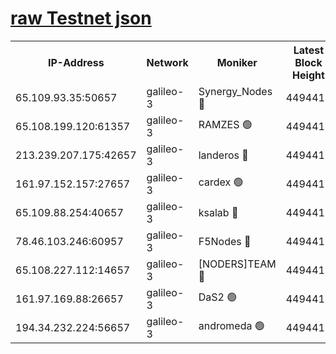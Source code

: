 [raw Testnet json](https://rpc-check.androt.stavr.tech/androt/rpcandrot_result.json)
=

<table><tr><th>IP-Address</th><th>Network</th><th>Moniker</th><th>Latest Block Height</th><th>Earliest Block Height</th><th>Catching Up</th><th>Tx Index</th><th>Voting Power</th><th>Scan Time</th></tr><tr><td>65.109.93.35:50657</td><td>galileo-3</td><td>Synergy_Nodes 🔴</td><td>4494413</td><td>0</td><td>False</td><td>on</td><td>960609</td><td>2024-01-03T07:02:39.851107113UTC</td></tr><tr><td>65.108.199.120:61357</td><td>galileo-3</td><td>RAMZES 🟢</td><td>4494412</td><td>1</td><td>False</td><td>on</td><td>0</td><td>2024-01-03T07:02:31.337174306UTC</td></tr><tr><td>213.239.207.175:42657</td><td>galileo-3</td><td>landeros 🔴</td><td>4494410</td><td>2642001</td><td>False</td><td>on</td><td>73</td><td>2024-01-03T07:02:21.364172475UTC</td></tr><tr><td>161.97.152.157:27657</td><td>galileo-3</td><td>cardex 🟢</td><td>4494413</td><td>2945323</td><td>False</td><td>on</td><td>0</td><td>2024-01-03T07:02:40.149389705UTC</td></tr><tr><td>65.109.88.254:40657</td><td>galileo-3</td><td>ksalab 🔴</td><td>4494411</td><td>3000356</td><td>False</td><td>on</td><td>31620</td><td>2024-01-03T07:02:26.883026579UTC</td></tr><tr><td>78.46.103.246:60957</td><td>galileo-3</td><td>F5Nodes 🔴</td><td>4494413</td><td>3057001</td><td>False</td><td>off</td><td>24</td><td>2024-01-03T07:02:40.409599978UTC</td></tr><tr><td>65.108.227.112:14657</td><td>galileo-3</td><td>[NODERS]TEAM 🔴</td><td>4494410</td><td>3176323</td><td>False</td><td>on</td><td>959621</td><td>2024-01-03T07:02:21.703092853UTC</td></tr><tr><td>161.97.169.88:26657</td><td>galileo-3</td><td>DaS2 🟢</td><td>4494411</td><td>4326001</td><td>False</td><td>on</td><td>0</td><td>2024-01-03T07:02:26.475976319UTC</td></tr><tr><td>194.34.232.224:56657</td><td>galileo-3</td><td>andromeda 🟢</td><td>4494411</td><td>4394411</td><td>False</td><td>off</td><td>0</td><td>2024-01-03T07:02:26.093408352UTC</td></tr></table>
